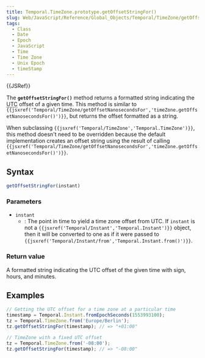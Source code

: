 ```yaml
---
title: Temporal.TimeZone.prototype.getOffsetStringFor()
slug: Web/JavaScript/Reference/Global_Objects/Temporal/TimeZone/getOffsetStringFor
tags:
  - Class
  - Date
  - Epoch
  - JavaScript
  - Time
  - Time Zone
  - Unix Epoch
  - timeStamp
---
```

{{JSRef}}

<p class="summary"><span class="seoSummary">The <strong><code>getOffsetStringFor()</code></strong> method returns a formatted string indicating the <abbr title="Coordinated Universal Time">UTC</abbr> offset of a given time.</span> This method is similar to <code>{{jsxref('Temporal/TimeZone/getOffsetNanosecondsFor','timeZone.getOffsetNanosecondsFor()')}}</code>, but returns the offset formatted as a string.</p>

When subclassing
`{{jsxref('Temporal/TimeZone','Temporal.TimeZone')}}`, this
method doesn't need to be overridden because the default implementation creates
an offset string using the result of calling
`{{jsxref('Temporal/TimeZone/getOffsetNanosecondsFor','timeZone.getOffsetNanosecondsFor()')}}`.

## Syntax

```js
getOffsetStringFor(instant)
```

### Parameters

- `instant`
  - : The point in time to yield a time zone offset from UTC. If `instant` is
    not a `{{jsxref('Temporal/Instant','Temporal.Instant')}}`
    object, then it will be converted to one as if it were passed to
    `{{jsxref('Temporal/Instant/from','Temporal.Instant.from()')}}`.

### Return value

A formatted string indicating the UTC offset of the given time with sign, hours,
and minutes.

## Examples

```js
// Getting the UTC offset for a time zone at a particular time
timestamp = Temporal.Instant.fromEpochSeconds(1553993100);
tz = Temporal.TimeZone.from('Europe/Berlin');
tz.getOffsetStringFor(timestamp); // => "+01:00"

// TimeZone with a fixed UTC offset
tz = Temporal.TimeZone.from('-08:00');
tz.getOffsetStringFor(timestamp); // => "-08:00"
```
